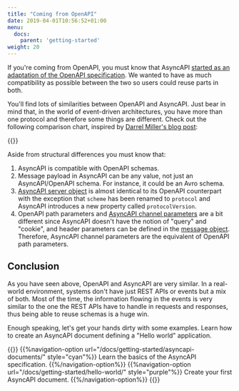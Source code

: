 ```yaml
---
title: "Coming from OpenAPI"
date: 2019-04-01T10:56:52+01:00
menu:
  docs:
    parent: 'getting-started'
weight: 20
---
```


If you're coming from OpenAPI, you must know that AsyncAPI [started as an adaptation of the OpenAPI specification](https://medium.com/asyncapi/whats-new-on-asyncapi-lots-2d9019a1869d). We wanted to have as much compatibility as possible between the two so users could reuse parts in both.

You'll find lots of similarities between OpenAPI and AsyncAPI. Just bear in mind that, in the world of event-driven architectures, you have more than one protocol and therefore some things are different. Check out the following comparison chart, inspired by [Darrel Miller's blog post](https://www.openapis.org/news/blogs/2016/10/tdc-structural-improvements-explaining-30-spec-part-2):

{{<openapi-comparison>}}

Aside from structural differences you must know that:

1. AsyncAPI is compatible with OpenAPI schemas.
1. Message payload in AsyncAPI can be any value, not just an AsyncAPI/OpenAPI schema. For instance, it could be an Avro schema.
1. [AsyncAPI server object](/docs/specifications/2.0.0/#serverObject) is almost identical to its OpenAPI counterpart with the exception that `scheme` has been renamed to `protocol` and AsyncAPI introduces a new property called `protocolVersion`.
1. OpenAPI path parameters and [AsyncAPI channel parameters](/docs/specifications/2.0.0/#parameterObject) are a bit different since AsyncAPI doesn't have the notion of "query" and "cookie", and header parameters can be defined in the [message object](/docs/specifications/2.0.0/#messageObject). Therefore, AsyncAPI channel parameters are the equivalent of OpenAPI path parameters.

## Conclusion

As you have seen above, OpenAPI and AsyncAPI are very similar. In a real-world environment, systems don't have just REST APIs or events but a mix of both. Most of the time, the information flowing in the events is very similar to the one the REST APIs have to handle in requests and responses, thus being able to reuse schemas is a huge win.

Enough speaking, let's get your hands dirty with some examples. Learn how to create an AsyncAPI document defining a "Hello world" application.

{{<navigation-options>}}
{{%navigation-option url="/docs/getting-started/asyncapi-documents/" style="cyan"%}}
Learn the basics of the AsyncAPI specification.
{{%/navigation-option%}}
{{%navigation-option url="/docs/getting-started/hello-world/" style="purple"%}}
Create your first AsyncAPI document.
{{%/navigation-option%}}
{{</navigation-options>}}
